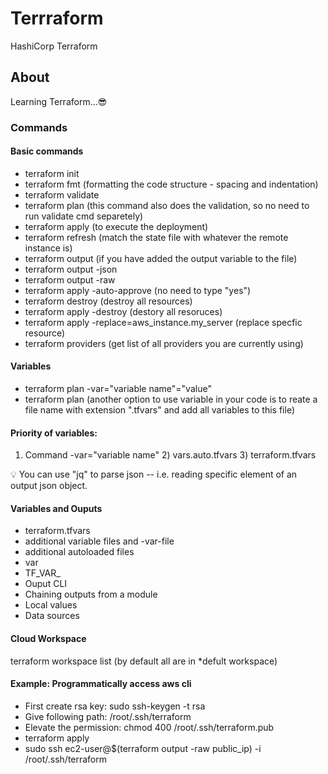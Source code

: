 # Terrraform
HashiCorp Terraform

## About
Learning Terraform...😎

### Commands
#### Basic commands
- terraform init 
- terraform fmt     (formatting the code structure - spacing and indentation)
- terraform validate
- terraform plan    (this command also does the validation, so no need to run validate cmd separetely)
- terraform apply   (to execute the deployment)
- terraform refresh (match the state file with whatever the remote instance is)
- terraform output  (if you have added the output variable to the file)
- terraform output -json
- terraform output -raw <name of the parameter> 
- terraform apply -auto-approve (no need to type "yes")
- terraform destroy (destroy all resources)
- terraform apply -destroy (destory all resoruces)
- terraform apply -replace=aws_instance.my_server (replace specfic resource)
- terraform providers (get list of all providers you are currently using)
#### Variables
- terraform plan -var="variable name"="value"
- terraform plan (another option to use variable in your code is to reate a file name with extension ".tfvars" and add all variables to this file)

#### Priority of variables:
1) Command -var="variable name" 2) vars.auto.tfvars 3) terraform.tfvars

💡 You can use "jq" to parse json -- i.e. reading specific element of an output json object.
#### Variables and Ouputs

- terraform.tfvars
- additional variable files and -var-file
- additional autoloaded files
- var
- TF_VAR_
- Ouput CLI
- Chaining outputs from a module
- Local values
- Data sources

#### Cloud Workspace
terraform workspace list (by default all are in *defult workspace)

#### Example: Programmatically access aws cli
- First create rsa key: sudo ssh-keygen -t rsa   
- Give following path: /root/.ssh/terraform
- Elevate the permission: chmod 400 /root/.ssh/terraform.pub
- terraform apply 
- sudo ssh ec2-user@$(terraform output -raw public_ip) -i /root/.ssh/terraform


